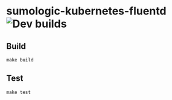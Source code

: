 # sumologic-kubernetes-fluentd ![Dev builds](https://github.com/SumoLogic/sumologic-kubernetes-fluentd/workflows/Dev%20builds/badge.svg)

## Build

```shell
make build
```

## Test

```shell
make test
```
